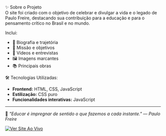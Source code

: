 ✨ Sobre o Projeto  
O site foi criado com o objetivo de celebrar e divulgar a vida e o legado de Paulo Freire, destacando sua contribuição para a educação e para o pensamento crítico no Brasil e no mundo.  

Inclui:  
- 📖 Biografia e trajetória  
- 🎯 Missão e objetivos  
- 🎥 Vídeos e entrevistas  
- 🖼️ Imagens marcantes  
- 📚 Principais obras  




🛠️ Tecnologias Utilizadas:
- **Frontend:** HTML, CSS, JavaScript  
- **Estilização:** CSS puro  
- **Funcionalidades interativas:** JavaScript  

---

💬 *"Educar é impregnar de sentido o que fazemos a cada instante." — Paulo Freire*



[![Ver Site Ao Vivo](https://img.shields.io/badge/Ver_Live-Click_here-blue)](https://amanda-pedreira.github.io/Paulo-Freire/)
